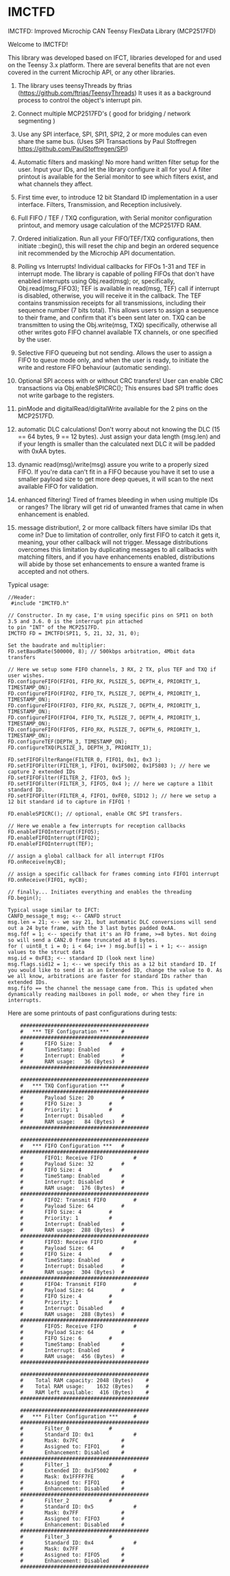 # IMCTFD
IMCTFD: Improved Microchip CAN Teensy FlexData Library (MCP2517FD)

  Welcome to IMCTFD!

  This library was developed based on IFCT, libraries developed for and used on the Teensy 3.x platform.
There are several benefits that are not even covered in the current Microchip API, or any other libraries.

1) The library uses teensyThreads by ftrias (https://github.com/ftrias/TeensyThreads)
   It uses it as a background process to control the object's interrupt pin.

2) Connect multiple MCP2517FD's ( good for bridging / network segmenting )
3) Use any SPI interface, SPI, SPI1, SPI2, 2 or more modules can even share the same bus. (Uses SPI Transactions by Paul Stoffregen https://github.com/PaulStoffregen/SPI)

4) Automatic filters and masking! No more hand written filter setup for the user. Input your IDs, and let the library configure it all for you! A filter printout is available for the Serial monitor to see which filters exist, and what channels they affect.

5) First time ever, to introduce 12 bit Standard ID implementation in a user interface. Filters, Transmission, and Reception inclusively.

6) Full FIFO / TEF / TXQ configuration, with Serial monitor configuration printout, and memory usage calculation of the MCP2517FD RAM.

7) Ordered initialization. Run all your FIFO/TEF/TXQ configurations, then initiate ::begin(), this will reset the chip and begin an ordered sequence init recommended by the Microchip API documentation.

8) Polling vs Interrupts! Individual callbacks for FIFOs 1-31 and TEF in interrupt mode. The library is capable of polling FIFOs that don't have enabled interrupts using Obj.read(msg); or, specifically, Obj.read(msg,FIFO3);
TEF is available in read(msg, TEF) call if interrupt is disabled, otherwise, you will receive it in the callback.
The TEF contains transmission receipts for all transmissions, including their sequence number (7 bits total). This allows users to assign a sequence to their frame, and confirm that it's been sent later on.
TXQ can be transmitten to using the Obj.write(msg, TXQ) specifically, otherwise all other writes goto FIFO channel available TX channels, or one specified by the user.

9) Selective FIFO queueing but not sending. Allows the user to assign a FIFO to queue mode only, and when the user is ready, to initiate the write and restore FIFO behaviour (automatic sending).

10) Optional SPI access with or without CRC transfers! User can enable CRC transactions via Obj.enableSPICRC();
    This ensures bad SPI traffic does not write garbage to the registers.

11) pinMode and digitalRead/digitalWrite available for the 2 pins on the MCP2517FD. 
12) automatic DLC calculations! Don't worry about not knowing the DLC (15 == 64 bytes, 9 == 12 bytes). Just assign your data length (msg.len) and if your length is smaller than the calculated next DLC it will be padded with 0xAA bytes.

13) dynamic read(msg)/write(msg) assure you write to a properly sized FIFO. If you're data can't fit in a FIFO because you have it set to use a smaller payload size to get more deep queues, it will scan to the next available FIFO for validation.

14) enhanced filtering! Tired of frames bleeding in when using multiple IDs or ranges? The library will get rid of unwanted frames that came in when enhancement is enabled.

15) message distribution!, 2 or more callback filters have similar IDs that come in? Due to limitation of controller, only first FIFO to catch it gets it, meaning, your other callback will not trigger. Message distributions overcomes this limitation by duplicating messages to all callbacks with matching filters, and if you have enhancements enabled, distributions will abide by those set enhancements to ensure a wanted frame is accepted and not others.

  Typical usage:
```
//Header:
 #include "IMCTFD.h"

// Constructor. In my case, I'm using specific pins on SPI1 on both 3.5 and 3.6. 0 is the interrupt pin attached
to pin "INT" of the MCP2517FD.
IMCTFD FD = IMCTFD(SPI1, 5, 21, 32, 31, 0);

Set the baudrate and multiplier:
FD.setBaudRate(500000, 8); // 500kbps arbitration, 4Mbit data transfers

// Here we setup some FIFO channels, 3 RX, 2 TX, plus TEF and TXQ if user wishes.
FD.configureFIFO(FIFO1, FIFO_RX, PLSIZE_5, DEPTH_4, PRIORITY_1, TIMESTAMP_ON);
FD.configureFIFO(FIFO2, FIFO_TX, PLSIZE_7, DEPTH_4, PRIORITY_1, TIMESTAMP_ON);
FD.configureFIFO(FIFO3, FIFO_RX, PLSIZE_7, DEPTH_4, PRIORITY_1, TIMESTAMP_ON);
FD.configureFIFO(FIFO4, FIFO_TX, PLSIZE_7, DEPTH_4, PRIORITY_1, TIMESTAMP_ON);
FD.configureFIFO(FIFO5, FIFO_RX, PLSIZE_7, DEPTH_6, PRIORITY_1, TIMESTAMP_ON);
FD.configureTEF(DEPTH_3, TIMESTAMP_ON);
FD.configureTXQ(PLSIZE_3, DEPTH_3, PRIORITY_1);

FD.setFIFOFilterRange(FILTER_0, FIFO1, 0x1, 0x3 );
FD.setFIFOFilter(FILTER_1, FIFO1, 0x1F5002, 0x1F5803 ); // here we capture 2 extended IDs
FD.setFIFOFilter(FILTER_2, FIFO3, 0x5 );
FD.setFIFOFilter(FILTER_3, FIFO5, 0x4 ); // here we capture a 11bit standard ID.
FD.setFIFOFilter(FILTER_4, FIFO1, 0xFE0, SID12 ); // here we setup a 12 bit standard id to capture in FIFO1 !

FD.enableSPICRC(); // optional, enable CRC SPI transfers.

// Here we enable a few interrupts for reception callbacks
FD.enableFIFOInterrupt(FIFO5);
FD.enableFIFOInterrupt(FIFO2);
FD.enableFIFOInterrupt(TEF);

// assign a global callback for all interrupt FIFOs
FD.onReceive(myCB);

// assign a specific callback for frames comming into FIFO1 interrupt
FD.onReceive(FIFO1, myCB);

// finally... Initiates everything and enables the threading
FD.begin();

Typical usage similar to IFCT:
CANFD_message_t msg; <-- CANFD struct
msg.len = 21; <-- we say 21, but automatic DLC conversions will send out a 24 byte frame, with the 3 last bytes padded 0xAA.
msg.fdf = 1; <-- specify that it's an FD frame, >=8 bytes. Not doing so will send a CAN2.0 frame truncated at 8 bytes.
for ( uint8_t i = 0; i < 64; i++ ) msg.buf[i] = i + 1; <-- assign values to the struct data
msg.id = 0xFE3; <-- standard ID (look next line)
msg.flags.sid12 = 1; <-- we specify this as a 12 bit standard ID. If you would like to send it as an Extended ID, change the value to 0. As we all know, arbitrations are faster for standard IDs rather than extended IDs.
msg.fifo == the channel the message came from. This is updated when dynamically reading mailboxes in poll mode, or when they fire in interrupts.
```

Here are some printouts of past configurations during tests:
```
	##########################################
	#	*** TEF Configuration ***	 #
	##########################################
	#	    FIFO Size: 3 		 #
	#	    TimeStamp: Enabled 		 #
	#	    Interrupt: Enabled 		 #
	#	    RAM usage:   36 (Bytes)	 #
	##########################################

	##########################################
	#	*** TXQ Configuration ***	 #
	##########################################
	#	    Payload Size: 20		 #
	#	    FIFO Size: 3 		 #
	#	    Priority: 1 		 #
	#	    Interrupt: Disabled		 #
	#	    RAM usage:   84 (Bytes)	 #
	##########################################

	##########################################
	#	*** FIFO Configuration ***	 #
	##########################################
	#	    FIFO1: Receive FIFO     	 #
	#	    Payload Size: 32		 #
	#	    FIFO Size: 4 		 #
	#	    TimeStamp: Enabled 		 #
	#	    Interrupt: Disabled		 #
	#	    RAM usage:  176 (Bytes)	 #
	##########################################
	#	    FIFO2: Transmit FIFO    	 #
	#	    Payload Size: 64		 #
	#	    FIFO Size: 4 		 #
	#	    Priority: 1 		 #
	#	    Interrupt: Enabled 		 #
	#	    RAM usage:  288 (Bytes)	 #
	##########################################
	#	    FIFO3: Receive FIFO     	 #
	#	    Payload Size: 64		 #
	#	    FIFO Size: 4 		 #
	#	    TimeStamp: Enabled 		 #
	#	    Interrupt: Disabled		 #
	#	    RAM usage:  304 (Bytes)	 #
	##########################################
	#	    FIFO4: Transmit FIFO    	 #
	#	    Payload Size: 64		 #
	#	    FIFO Size: 4 		 #
	#	    Priority: 1 		 #
	#	    Interrupt: Disabled		 #
	#	    RAM usage:  288 (Bytes)	 #
	##########################################
	#	    FIFO5: Receive FIFO     	 #
	#	    Payload Size: 64		 #
	#	    FIFO Size: 6 		 #
	#	    TimeStamp: Enabled 		 #
	#	    Interrupt: Enabled 		 #
	#	    RAM usage:  456 (Bytes)	 #
	##########################################

	##########################################
	#    Total RAM capacity: 2048 (Bytes)	 #
	#    Total RAM usage:    1632 (Bytes)	 #
	#    RAM left available:  416 (Bytes)	 #
	##########################################

	##########################################
	#	*** Filter Configuration ***	 #
	##########################################
	#	    Filter_0 			 #
	#	    Standard ID: 0x1         	 #
	#	    Mask: 0x7FC       		 #
	#	    Assigned to: FIFO1 		 #
	#	    Enhancement: Disabled	 #
	##########################################
	#	    Filter_1 			 #
	#	    Extended ID: 0x1F5002    	 #
	#	    Mask: 0x1FFFF7FE  		 #
	#	    Assigned to: FIFO1 		 #
	#	    Enhancement: Disabled	 #
	##########################################
	#	    Filter_2 			 #
	#	    Standard ID: 0x5         	 #
	#	    Mask: 0x7FF       		 #
	#	    Assigned to: FIFO3 		 #
	#	    Enhancement: Disabled	 #
	##########################################
	#	    Filter_3 			 #
	#	    Standard ID: 0x4         	 #
	#	    Mask: 0x7FF       		 #
	#	    Assigned to: FIFO5 		 #
	#	    Enhancement: Disabled	 #
	##########################################
```

